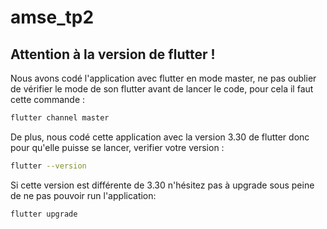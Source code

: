 # amse_tp2
## Attention à la version de flutter !
Nous avons codé l'application avec flutter en mode master, ne pas oublier de vérifier le mode de son flutter avant de lancer le code, pour cela il faut cette commande :
```bash
flutter channel master
```
De plus, nous codé cette application avec la version 3.30 de flutter donc pour qu'elle puisse se lancer, verifier votre version :
```bash
flutter --version
```
Si cette version est différente de 3.30 n'hésitez pas à upgrade sous peine de ne pas pouvoir run l'application:
```bash
flutter upgrade
```
